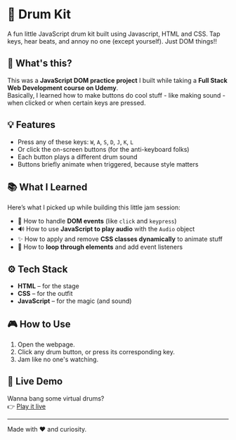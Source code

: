 # 🥁 Drum Kit

A fun little JavaScript drum kit built using Javascript, HTML and CSS. Tap keys, hear beats, and annoy no one (except yourself). Just DOM things!!

## 🤔 What's this?

This was a **JavaScript DOM practice project** I built while taking a **Full Stack Web Development course on Udemy**.  
Basically, I learned how to make buttons do cool stuff - like making sound - when clicked or when certain keys are pressed.  

## 💡 Features

- Press any of these keys: `W`, `A`, `S`, `D`, `J`, `K`, `L`
- Or click the on-screen buttons (for the anti-keyboard folks)
- Each button plays a different drum sound
- Buttons briefly animate when triggered, because style matters

## 📚 What I Learned

Here’s what I picked up while building this little jam session:

- 🎯 How to handle **DOM events** (like `click` and `keypress`)
- 🔊 How to use **JavaScript to play audio** with the `Audio` object
- ✨ How to apply and remove **CSS classes dynamically** to animate stuff
- 🔄 How to **loop through elements** and add event listeners

## ⚙️ Tech Stack

- **HTML** – for the stage  
- **CSS** – for the outfit  
- **JavaScript** – for the magic (and sound)

## 🎮 How to Use

1. Open the webpage.
2. Click any drum button, or press its corresponding key.
3. Jam like no one's watching. 

## 🔗 Live Demo

Wanna bang some virtual drums?  
👉 [Play it live](https://jamthedrums.netlify.app/)  

---

Made with ❤️ and curiosity.


